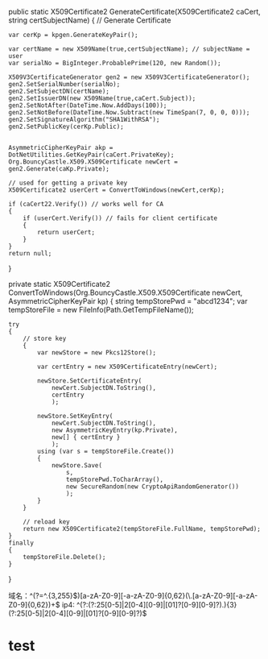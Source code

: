public static X509Certificate2 GenerateCertificate(X509Certificate2 caCert, string certSubjectName)
{
    // Generate Certificate

    var cerKp = kpgen.GenerateKeyPair();

    var certName = new X509Name(true,certSubjectName); // subjectName = user
    var serialNo = BigInteger.ProbablePrime(120, new Random());

    X509V3CertificateGenerator gen2 = new X509V3CertificateGenerator();
    gen2.SetSerialNumber(serialNo);
    gen2.SetSubjectDN(certName);
    gen2.SetIssuerDN(new X509Name(true,caCert.Subject));
    gen2.SetNotAfter(DateTime.Now.AddDays(100));
    gen2.SetNotBefore(DateTime.Now.Subtract(new TimeSpan(7, 0, 0, 0)));
    gen2.SetSignatureAlgorithm("SHA1WithRSA");
    gen2.SetPublicKey(cerKp.Public);


    AsymmetricCipherKeyPair akp = DotNetUtilities.GetKeyPair(caCert.PrivateKey);
    Org.BouncyCastle.X509.X509Certificate newCert = gen2.Generate(caKp.Private);

    // used for getting a private key
    X509Certificate2 userCert = ConvertToWindows(newCert,cerKp);

    if (caCert22.Verify()) // works well for CA 
    {
        if (userCert.Verify()) // fails for client certificate 
        {
            return userCert;
        }
    }
    return null;

}

private static X509Certificate2 ConvertToWindows(Org.BouncyCastle.X509.X509Certificate newCert, AsymmetricCipherKeyPair kp)
{
    string tempStorePwd = "abcd1234";
    var tempStoreFile = new FileInfo(Path.GetTempFileName());

    try
    {
        // store key 
        {
            var newStore = new Pkcs12Store();

            var certEntry = new X509CertificateEntry(newCert);

            newStore.SetCertificateEntry(
                newCert.SubjectDN.ToString(),
                certEntry
                );

            newStore.SetKeyEntry(
                newCert.SubjectDN.ToString(),
                new AsymmetricKeyEntry(kp.Private),
                new[] { certEntry }
                );
            using (var s = tempStoreFile.Create())
            {
                newStore.Save(
                    s,
                    tempStorePwd.ToCharArray(),
                    new SecureRandom(new CryptoApiRandomGenerator())
                    );
            }
        }

        // reload key 
        return new X509Certificate2(tempStoreFile.FullName, tempStorePwd);
    }
    finally
    {
        tempStoreFile.Delete();
    }
}

域名：^(?=^.{3,255}$)[a-zA-Z0-9][-a-zA-Z0-9]{0,62}(\.[a-zA-Z0-9][-a-zA-Z0-9]{0,62})+$
ip4: ^(?:(?:25[0-5]|2[0-4][0-9]|[01]?[0-9][0-9]?)\.){3}(?:25[0-5]|2[0-4][0-9]|[01]?[0-9][0-9]?)$
# test
